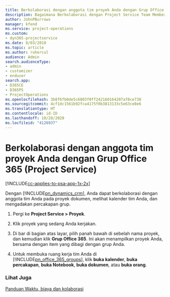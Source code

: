 ```yaml
---
title: Berkolaborasi dengan anggota tim proyek Anda dengan Grup Office 365
description: Bagaimana Berkolaborasi dengan Project Service Team Members melalui Grup Office 365
author: JohnPBurrows
manager: kfend
ms.service: project-operations
ms.custom:
- dyn365-projectservice
ms.date: 8/03/2018
ms.topic: article
ms.author: ruhercul
audience: Admin
search.audienceType:
- admin
- customizer
- enduser
search.app:
- D365CE
- D365PS
- ProjectOperations
ms.openlocfilehash: 3b8f6fb0de5c6803f0ff242160164207af8ce738
ms.sourcegitcommit: 4cf1dc1561b92fca4175f0b3813133c5e63ce8e6
ms.translationtype: HT
ms.contentlocale: id-ID
ms.lasthandoff: 10/28/2020
ms.locfileid: "4126937"
---
```

# <a name="collaborate-with-your-project-team-members-with-office-365-groups-project-service"></a>Berkolaborasi dengan anggota tim proyek Anda dengan Grup Office 365 (Project Service)

[!INCLUDE[cc-applies-to-psa-app-1x-2x](../includes/cc-applies-to-psa-app-1x-2x.md)]

Dengan [!INCLUDE[pn_dynamics_crm](../includes/pn-dynamics-crm.md)], Anda dapat berkolaborasi dengan anggota tim Anda pada proyek dokumen, melihat kalender tim Anda, dan mengadakan percakapan grup.  
  
1. Pergi ke **Project Service > Proyek**.  
  
2. Klik proyek yang sedang Anda kerjakan.  
  
3. Di bar di bagian atas layar, pilih panah bawah di sebelah nama proyek, dan kemudian klik **Grup Office 365**. Ini akan menampilkan proyek Anda, bersama dengan item yang dibagi dengan grup Anda.  
  
4. Untuk membuka ruang kerja tim Anda di [!INCLUDE[pn_office_365_groups](../includes/pn-office-365-groups.md)], klik **buka kalender**, **buka percakapan**, **buka Notebook**, **buka dokumen**, atau **buka orang**.  
  
### <a name="see-also"></a>Lihat Juga  
 [Panduan Waktu, biaya dan kolaborasi](../psa/time-expense-collaboration-guide.md)
